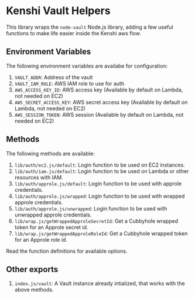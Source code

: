 # Kenshi Vault Helpers

This library wraps the `node-vault` Node.js library, adding a few useful functions
to make life easier inside the Kenshi aws flow.

## Environment Variables

The following environment variables are availabe for configuration:

1. `VAULT_ADDR`: Address of the vault
2. `VAULT_IAM_ROLE`: AWS IAM role to use for auth
3. `AWS_ACCESS_KEY_ID`: AWS access key (Available by default on Lambda, not needed on EC2)
4. `AWS_SECRET_ACCESS_KEY`: AWS secret access key (Available by default on Lambda, not needed on EC2)
5. `AWS_SESSION_TOKEN`: AWS session (Available by default on Lambda, not needed on EC2)

## Methods

The following methods are available:

1. `lib/auth/ec2.js/default`: Login function to be used on EC2 instances.
2. `lib/auth/iam.js/default`: Login function to be used on Lambda or other resources with IAM.
3. `lib/auth/approle.js/default`: Login function to be used with approle credentials.
4. `lib/auth/approle.js/wrapped`: Login function to be used with wrapped approle credentials.
5. `lib/auth/approle.js/unwrapped`: Login function to be used with unwrapped approle credentials.
6. `lib/wrap.js/getWrappedApproleSecretId`: Get a Cubbyhole wrapped token for an Approle secret id.
7. `lib/wrap.js/getWrappedApproleRoleId`: Get a Cubbyhole wrapped token for an Approle role id.

Read the function definitions for available options.

## Other exports

1. `index.js/vault`: A Vault instance already intialized, that works with the above methods.
